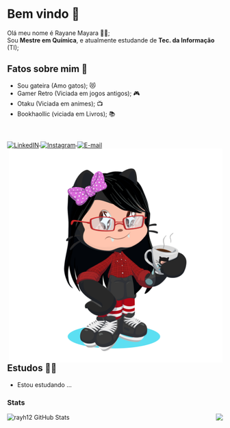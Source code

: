 # Bem vindo 👋
Olá meu nome é Rayane Mayara  👩🏻;
</br>
Sou **Mestre em Química**, e atualmente estudande de **Tec. da Informação** (TI);

## Fatos sobre mim 💭
- Sou gateira (Amo gatos); 😻
- Gamer Retro (Viciada em jogos antigos); 🎮
- Otaku (Viciada em animes); 📺
- Bookhaollic (viciada em Livros); 📚

</br>
<p align="left">
<a target="_blank" href="https://www.linkedin.com/in/rayane-mayara/">
  <img align="middle" alt="LinkedIN" width="38px" src="https://image.flaticon.com/icons/svg/1384/1384014.svg" />
</a>

<a target="_blank" href="https://www.instagram.com/_raymayara_/r">
  <img align="middle" alt="Instagram" width="38px" src="https://image.flaticon.com/icons/svg/1384/1384015.svg" />
</a>

<a target="_blank" href="mailto:rayanepcte@gmail.com">
  <img align="middle" alt="E-mail" width="38px" src="https://image.flaticon.com/icons/svg/95/95627.svg" /><br>
</a>
  
<img align="right" alt="my octocat" width="500px" src="oticatRayane.png" />
</p>

<!---
ESCREVA SUA DESCRIÇÃO AQUI !!!
-->

## Estudos 👨‍🎓
- Estou estudando ...


### Stats
<div>
<img  align="left" src="https://github-readme-stats.vercel.app/api?username=rayh12&&show_icons=true&title_color=fff&icon_color=79ff97&text_color=9f9f9f&bg_color=151515" alt="rayh12 GitHub Stats" />

<a href="https://github.com/rayh12">
  <img align="right" src="https://github-readme-stats.vercel.app/api/top-langs/?username=rayh12&&show_icons=true&title_color=fff&icon_color=79ff97&text_color=9f9f9f&bg_color=151515" />
</a>
</div>
